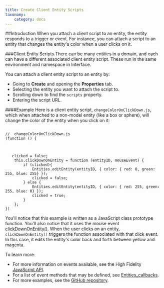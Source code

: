 ```yaml
---
title: Create Client Entity Scripts
taxonomy:
    category: docs
---
```


##Introduction
When you attach a client script to an entity, the entity responds to a trigger or event. For instance, you can attach a script to an entity that changes the entity's color when a user clicks on it. 

###Client Entity Scripts
There can be many entities in a domain, and each can have a different associated client entity script. These run in the same environment and namespace in Interface. 

You can attach a client entity script to an entity by:
- Going to **Create** and opening the **Properties** tab. 
- Selecting the entity you want to attach the script to. 
- Scrolling down to find the `scripts` property. 
- Entering the script URL. 

####Example
Here is a client entity script, `changeColorOnClickDown.js`, which when attached to a non-model entity (like a box or sphere), will change the color of the entity when you click on it:

```

//  changeColorOnClickDown.js
(function () {
   
   
   
   clicked = false;
    this.clickDownOnEntity = function (entityID, mouseEvent) {
        if (clicked){
            Entities.editEntity(entityID, { color: { red: 0, green: 255, blue: 255} });
            clicked = false;
        } else {
            Entities.editEntity(entityID, { color: { red: 255, green: 255, blue: 0} });
            clicked = true;
        }
    };
})

```

You'll notice that this example is written as a JavaScript class prototype function. You'll also notice that it uses the mouse event [clickDownOnEntity()](../../../../api-reference/entities#c1). When the user clicks on an entity, `clickDownOnEntity()` triggers the function associated with that click event. In this case, it edits the entity's color back and forth between yellow and magenta.

To learn more:
- For more information on events available, see the High Fidelity [JavaScript API](../../../../api-reference).
- For a list of event methods that may be defined, see [Entities_callbacks](../../../../api-reference/entities#callbacks).
- For more examples, see the [GitHub repository](https://github.com/highfidelity/hifi/tree/master/scripts/tutorials).



